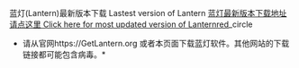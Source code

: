 蓝灯(Lantern)最新版本下载 Lastest version of Lantern
<a href='https://github.com/getlantern/download'>蓝灯最新版本下载地址请点这里 Click here for most updated version of Lanternred</a>_circle


 * 请从官网https://GetLantern.org 或者本页面下载蓝灯软件。其他网站的下载链接都可能包含病毒。*
